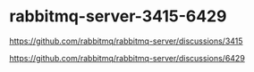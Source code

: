 # rabbitmq-server-3415-6429

https://github.com/rabbitmq/rabbitmq-server/discussions/3415

https://github.com/rabbitmq/rabbitmq-server/discussions/6429
